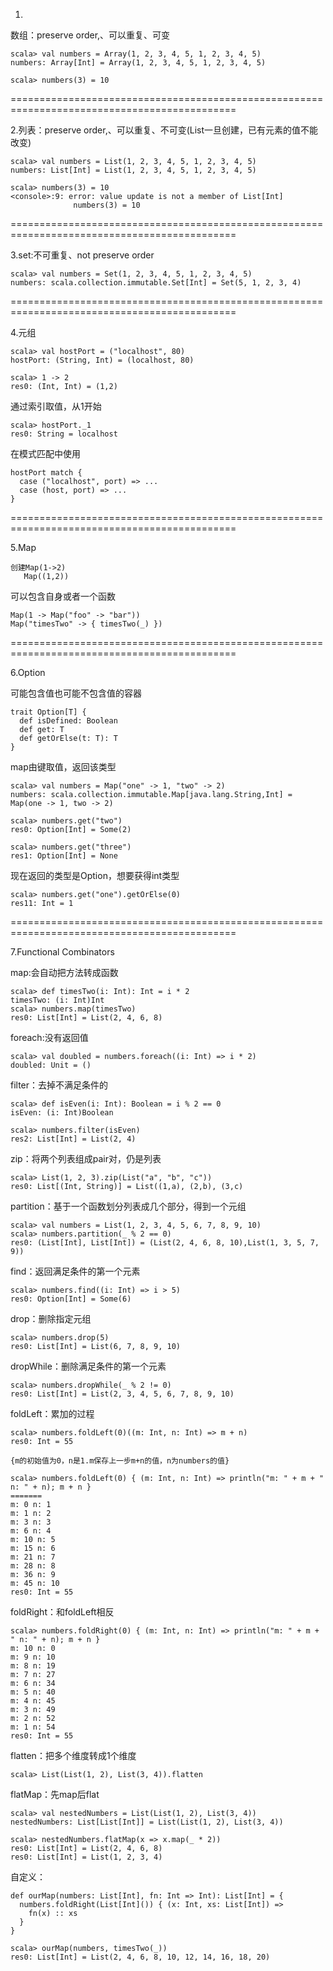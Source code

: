 1.

数组：preserve order,、可以重复、可变

	scala> val numbers = Array(1, 2, 3, 4, 5, 1, 2, 3, 4, 5)
	numbers: Array[Int] = Array(1, 2, 3, 4, 5, 1, 2, 3, 4, 5)
	
	scala> numbers(3) = 10

=============================================================================================

2.列表：preserve order,、可以重复、不可变(List一旦创建，已有元素的值不能改变)

	scala> val numbers = List(1, 2, 3, 4, 5, 1, 2, 3, 4, 5)
	numbers: List[Int] = List(1, 2, 3, 4, 5, 1, 2, 3, 4, 5)
	
	scala> numbers(3) = 10
	<console>:9: error: value update is not a member of List[Int]
	              numbers(3) = 10

=============================================================================================

3.set:不可重复、not preserve order

	scala> val numbers = Set(1, 2, 3, 4, 5, 1, 2, 3, 4, 5)
	numbers: scala.collection.immutable.Set[Int] = Set(5, 1, 2, 3, 4)

=============================================================================================

4.元组

	scala> val hostPort = ("localhost", 80)
	hostPort: (String, Int) = (localhost, 80)
	
	scala> 1 -> 2
	res0: (Int, Int) = (1,2)

通过索引取值，从1开始

	scala> hostPort._1
	res0: String = localhost

在模式匹配中使用

	hostPort match {
	  case ("localhost", port) => ...
	  case (host, port) => ...
	}

=============================================================================================

5.Map

	创建Map(1->2)
	   Map((1,2))

可以包含自身或者一个函数

	Map(1 -> Map("foo" -> "bar"))
	Map("timesTwo" -> { timesTwo(_) })

=============================================================================================

6.Option

可能包含值也可能不包含值的容器

	trait Option[T] {
	  def isDefined: Boolean
	  def get: T
	  def getOrElse(t: T): T
	}

map由键取值，返回该类型

	scala> val numbers = Map("one" -> 1, "two" -> 2)
	numbers: scala.collection.immutable.Map[java.lang.String,Int] = Map(one -> 1, two -> 2)
	
	scala> numbers.get("two")
	res0: Option[Int] = Some(2)
	
	scala> numbers.get("three")
	res1: Option[Int] = None

现在返回的类型是Option，想要获得int类型

	scala> numbers.get("one").getOrElse(0)
	res11: Int = 1

=============================================================================================

7.Functional Combinators

map:会自动把方法转成函数

	scala> def timesTwo(i: Int): Int = i * 2
	timesTwo: (i: Int)Int
	scala> numbers.map(timesTwo)
	res0: List[Int] = List(2, 4, 6, 8)

foreach:没有返回值

	scala> val doubled = numbers.foreach((i: Int) => i * 2)
	doubled: Unit = ()

filter：去掉不满足条件的

	scala> def isEven(i: Int): Boolean = i % 2 == 0
	isEven: (i: Int)Boolean
	
	scala> numbers.filter(isEven)
	res2: List[Int] = List(2, 4)

zip：将两个列表组成pair对，仍是列表

	scala> List(1, 2, 3).zip(List("a", "b", "c"))
	res0: List[(Int, String)] = List((1,a), (2,b), (3,c)

partition：基于一个函数划分列表成几个部分，得到一个元组

	scala> val numbers = List(1, 2, 3, 4, 5, 6, 7, 8, 9, 10)
	scala> numbers.partition(_ % 2 == 0)
	res0: (List[Int], List[Int]) = (List(2, 4, 6, 8, 10),List(1, 3, 5, 7, 9))

find：返回满足条件的第一个元素

	scala> numbers.find((i: Int) => i > 5)
	res0: Option[Int] = Some(6)

drop：删除指定元组

	scala> numbers.drop(5)
	res0: List[Int] = List(6, 7, 8, 9, 10)

dropWhile：删除满足条件的第一个元素

	scala> numbers.dropWhile(_ % 2 != 0)
	res0: List[Int] = List(2, 3, 4, 5, 6, 7, 8, 9, 10)

foldLeft：累加的过程

	scala> numbers.foldLeft(0)((m: Int, n: Int) => m + n)
	res0: Int = 55

	{m的初始值为0，n是1.m保存上一步m+n的值，n为numbers的值}

	scala> numbers.foldLeft(0) { (m: Int, n: Int) => println("m: " + m + " n: " + n); m + n }
	=======
	m: 0 n: 1
	m: 1 n: 2
	m: 3 n: 3
	m: 6 n: 4
	m: 10 n: 5
	m: 15 n: 6
	m: 21 n: 7
	m: 28 n: 8
	m: 36 n: 9
	m: 45 n: 10
	res0: Int = 55

foldRight：和foldLeft相反

	scala> numbers.foldRight(0) { (m: Int, n: Int) => println("m: " + m + " n: " + n); m + n }
	m: 10 n: 0
	m: 9 n: 10
	m: 8 n: 19
	m: 7 n: 27
	m: 6 n: 34
	m: 5 n: 40
	m: 4 n: 45
	m: 3 n: 49
	m: 2 n: 52
	m: 1 n: 54
	res0: Int = 55

flatten：把多个维度转成1个维度

	scala> List(List(1, 2), List(3, 4)).flatten

flatMap：先map后flat

	scala> val nestedNumbers = List(List(1, 2), List(3, 4))
	nestedNumbers: List[List[Int]] = List(List(1, 2), List(3, 4))

	scala> nestedNumbers.flatMap(x => x.map(_ * 2))
	res0: List[Int] = List(2, 4, 6, 8)
	res0: List[Int] = List(1, 2, 3, 4)

自定义：

	def ourMap(numbers: List[Int], fn: Int => Int): List[Int] = {
	  numbers.foldRight(List[Int]()) { (x: Int, xs: List[Int]) =>
	    fn(x) :: xs
	  }
	}
	
	scala> ourMap(numbers, timesTwo(_))
	res0: List[Int] = List(2, 4, 6, 8, 10, 12, 14, 16, 18, 20)


